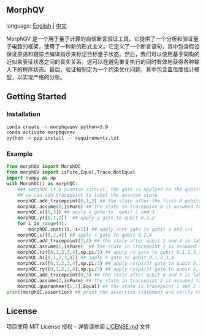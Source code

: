 ## MorphQV
language: [English](../README.md) | [中文](README.zh-CN.md)

MorphQV 是一个用于量子计算的自信断言验证工具。它提供了一个分析和验证量子电路的框架，使用了一种新的形式主义。它定义了一个断言语句，其中包含假设保证原语和跟踪点编译指示来标记目标量子状态。然后，我们可以使用基于同构的近似来表征状态之间的真实关系，这可以在避免重复执行的同时有效地获得各种输入下的程序状态。最后，验证被制定为一个约束优化问题，其中包含置信度估计模型，以实现严格的分析。
## Getting Started
### Installation
```bash
conda create -n morphqvenv python=3.9
conda activate morphqvenv
python -m pip install -r requirements.txt
```
### Example
```python
from morphQV import MorphQC
from morphQV import isPure,Equal,Trace,NotEqual
import numpy as np
with MorphQC() as morphQC:
    ### morphQC is a quantum circuit, the gate is applyed to the qubits in the order of the list
    ## we can add tracepoint to label the quantum state
    morphQC.add_tracepoint(0,1,2) ## the state after the first 3 qubits is labeled as tracepoint 0
    morphQC.assume(0,isPure) ## the state in tracepoint 0 is assumed to be pure
    morphQC.x([1,3]) ## apply x gate to  qubit 1 and 3
    morphQC.y([0,1,2])  ## apply y gate to qubit 0,1,2
    for i in range(4):
        morphQC.cnot([i, i+1]) ## apply cnot gate to qubit i and i+1
    morphQC.s([0,2,4]) ## apply s gate to qubit 0,2,4
    morphQC.add_tracepoint(2,4) ## the state after qubit 2 and 4 is labeled as tracepoint 1
    morphQC.assume(1,isPure)  ## the state in tracepoint 1 is assumed to be pure
    morphQC.rz([0,1,2,3,4],np.pi/3) ## apply rz gate to qubit 0,1,2,3,4
    morphQC.h([0,1,2,3,4]) ## apply h gate to qubit 0,1,2,3,4
    morphQC.rx([0,1,2,3,4],np.pi/3) ## apply rx(pi/3) gate to qubit 0,1,2,3,4
    morphQC.ry([0,1,2,3,4],np.pi/3) ## apply ry(pi/3) gate to qubit 0,1,2,3,4
    morphQC.add_tracepoint(0,3) ## the state after qubit 0 and 3 is labeled as tracepoint 2
    morphQC.assume(2,isPure) ## the state in tracepoint 2 is assumed to be pure
    morphQC.guarantee([1,2],Equal) ## the state in tracepoint 1 and 2 are guaranteed to be equal    
print(morphQC.assertion) ## print the assertion statement and verify result
```
## License
项目使用 MIT License 授权 - 详情请参阅 [LICENSE.md](LICENSE.md) 文件
```
